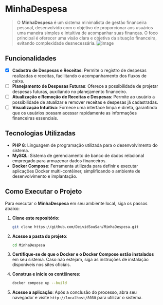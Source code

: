 # MinhaDespesa

> O **MinhaDespesa** é um sistema minimalista de gestão financeira pessoal, desenvolvido com o objetivo de proporcionar aos usuários uma maneira simples e intuitiva de acompanhar suas finanças. O foco principal é oferecer uma visão clara e objetiva da situação financeira, evitando complexidade desnecessária.
> ![image](https://github.com/user-attachments/assets/32c030a4-8c95-426c-8901-caca230a2e90)


## Funcionalidades

- [x] **Cadastro de Despesas e Receitas**: Permite o registro de despesas realizadas e receitas, facilitando o acompanhamento dos fluxos de caixa.
- [ ] **Planejamento de Despesas Futuras**: Oferece a possibilidade de projetar despesas futuras, auxiliando no planejamento financeiro.
- [ ] **Atualização e Remoção de Receitas e Despesas**: Permite ao usuário a possibilidade de atualizar e remover receitas e despesas já cadastradas.
- [ ] **Visualização Intuitiva**: Fornece uma interface limpa e direta, garantindo que os usuários possam acessar rapidamente as informações financeiras essenciais.

## Tecnologias Utilizadas

- **PHP 8**: Linguagem de programação utilizada para o desenvolvimento do sistema.
- **MySQL**: Sistema de gerenciamento de banco de dados relacional empregado para armazenar dados financeiros.
- **Docker Compose**: Ferramenta utilizada para definir e executar aplicações Docker multi-contêiner, simplificando o ambiente de desenvolvimento e implantação.

## Como Executar o Projeto

Para executar o **MinhaDespesa** em seu ambiente local, siga os passos abaixo:

1. **Clone este repositório**:

   ```bash
   git clone https://github.com/DeividSouSan/MinhaDespesa.git
   ```


2. **Acesse a pasta do projeto**:

   ```bash
   cd MinhaDespesa
   ```


3. **Certifique-se de que o Docker e o Docker Compose estão instalados** em seu sistema. Caso não estejam, siga as instruções de instalação disponíveis nos sites oficiais.

4. **Construa e inicie os contêineres**:

   ```bash
   docker compose up --build
   ```


5. **Acesse a aplicação**: Após a conclusão do processo, abra seu navegador e visite `http://localhost/8080` para utilizar o sistema.
